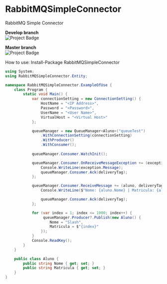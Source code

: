 # RabbitMQSimpleConnector
RabbitMQ Simple Connector

<strong>Develop branch</strong><br />
<img src="https://ci.appveyor.com/api/projects/status/github/alexandrebl/RabbitMQSimpleConnector?branch=develop&svg=true" alt="Project Badge" with="300">

<strong>Master branch</strong><br />
<img src="https://ci.appveyor.com/api/projects/status/github/alexandrebl/RabbitMQSimpleConnector?branch=master&svg=true" alt="Project Badge" with="300">

How to use:
Install-Package RabbitMQSimpleConnector

```cs
using System;
using RabbitMQSimpleConnector.Entity;

namespace RabbitMQSimpleConnector.ExampleOfUse {
    class Program {
        static void Main() {
            var connectionSetting = new ConnectionSetting() {
                HostName = "<IP Address>",
                Password = "<Password>",
                UserName = "<User Name>",
                VirtualHost = "<Virtual Host>"
            };

            queueManager = new QueueManager<Aluno>("queueTest")
                .WithConnectionSetting(connectionSetting)
                .WithProducer() 
                .WithConsumer();
			
			queueManager.Consumer.WatchInit();

			queueManager.Consumer.OnReceiveMessageException += (exception, deliveryTag) => {
                Console.WriteLine(exception.Message);
				queueManager.Consumer.Ack(deliveryTag);
            };

            queueManager.Consumer.ReceiveMessage += (aluno, deliveryTag) => {
                Console.WriteLine($"Nome: {aluno.Nome} | Matricula: {aluno.Matricula} | DeliveryTag: {deliveryTag}");

                queueManager.Consumer.Ack(deliveryTag);
            };

            for (var index = 1; index <= 1000; index++) {
                 queueManager.Producer?.Publish(new Aluno() {
                    Nome = "Slash",
                    Matricula = $"{index}"
                });
            }
            Console.ReadKey();
        }
    }

    public class Aluno {
        public string Nome { get; set; }
        public string Matricula { get; set; }
    }
}
```
